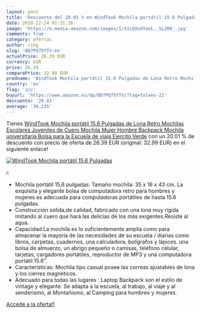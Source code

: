 ```yaml
---
layout: post
title: 'Descuento del 20.01 % en WindTook Mochila portátil 15.6 Pulgadas '
date: 2020-12-24 01:31:26
image: 'https://m.media-amazon.com/images/I/41iQXuUYaoL._SL200_.jpg'
comments: true
category: ofertas
author: ring
slug: 'B07PQ75YTV-es'
actualPrice: 26.39 EUR
currency: EUR
price: 26.39
comparePrice: 32.99 EUR
prodname: 'WindTook Mochila portátil 15.6 Pulgadas de Lona Retro Mochilas Escolares Juveniles de Cuero Mochila Mujer Hombre Backpack Mochila universitaria Bolsa para la Escuela de viaja Ejercito Verde'
country: 'es'
flag: '🇪🇸'
buyurl: 'https://www.amazon.es/dp/B07PQ75YTV/?tag=tolees-21'
descuento: '20.01'
average: '30.235'
---
```


Tienes [WindTook Mochila portátil 15.6 Pulgadas de Lona Retro Mochilas Escolares Juveniles de Cuero Mochila Mujer Hombre Backpack Mochila universitaria Bolsa para la Escuela de viaja Ejercito Verde](https://www.amazon.es/dp/B07PQ75YTV/?tag=tolees-21) con un 20.01 % de descuento con precio de oferta de 26.39 EUR (original: 32.99 EUR) en el siguiente enlace!

[![WindTook Mochila portátil 15.6 Pulgadas ](https://m.media-amazon.com/images/I/41iQXuUYaoL._SL200_.jpg)](https://www.amazon.es/dp/B07PQ75YTV/?tag=tolees-21)

ℹ️:

- Mochila portátil 15,6 pulgadas: Tamaño mochila: 35 x 16 x 43 cm. La exquisita y elegante bolsa de computadora retro para hombres y mujeres es adecuada para computadoras portátiles de hasta 15.6 pulgadas.
- Construcción sólida,de calidad, fabricado con una lona muy rígida imitando al cuero que hará las delicias de los más exigentes.Resiste al agua.
- Capacidad:La mochila es lo suficientemente amplia como para almacenar la mayoría de las necesidades de su escuela / diarias como libros, carpetas, cuadernos, una calculadora, bolígrafos y lápices. una bolsa de almuerzo, un abrigo pequeño o camisas, teléfono celular, tarjetas, cargadores portátiles, reproductor de MP3 y una computadora portátil 15.6".
- Características: Mochila tipo casual posee las correas ajustables de lona y los cierres magneticos.
- Adecuado para todas las lugares : Laptop Backpack son el estilo de vintage y elegante. Se adapta a la escuela, al trabajo, al viaje y al senderismo, al Montañismo, al Camping para hombres y mujeres.

[Accede a la oferta!!](https://www.amazon.es/dp/B07PQ75YTV/?tag=tolees-21)

